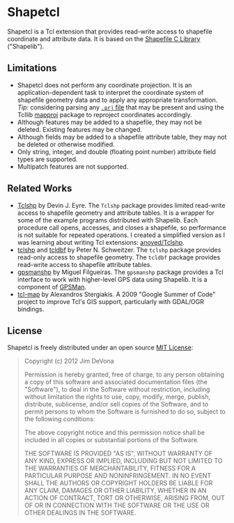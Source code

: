 Shapetcl
========

Shapetcl is a Tcl extension that provides read-write access to shapefile coordinate and attribute data. It is based on the [Shapefile C Library](http://shapelib.maptools.org) ("Shapelib").

Limitations
-----------

- Shapetcl does not perform any coordinate projection. It is an application-dependent task to interpret the coordinate system of shapefile geometry data and to apply any appropriate transformation. _Tip:_ considering parsing any [`.prj` file](http://en.wikipedia.org/wiki/Shapefile#Shapefile_projection_format_.28.prj.29) that may be present and using the Tcllib [mapproj](http://tmml.sourceforge.net/doc/tcllib/mapproj.html) package to reproject coordinates accordingly.
- Although features may be added to a shapefile, they may not be deleted. Existing features may be changed.
- Although fields may be added to a shapefile attribute table, they may not be deleted or otherwise modified.
- Only string, integer, and double (floating point number) attribute field types are supported.
- Multipatch features are not supported.

Related Works
-------------

- [Tclshp](https://sourceforge.net/projects/tclshp/) by Devin J. Eyre. The `Tclshp` package provides limited read-write access to shapefile geometry and attribute tables. It is a wrapper for some of the example programs distributed with Shapelib. Each procedure call opens, accesses, and closes a shapefile, so performance is not suitable for repeated operations. I created a simplified version as I was learning about writing Tcl extensions: [anoved/Tclshp](https://github.com/anoved/Tclshp).
- [tclshp](http://geology.usgs.gov/tools/metadata/tclshp/) and [tcldbf](http://geology.usgs.gov/tools/metadata/tcldbf/) by Peter N. Schweitzer. The `tclshp` package provides read-only access to shapefile geometry. The `tcldbf` package provides read-write access to shapefile attribute tables.
- [gpsmanshp](http://gpsmanshp.sourceforge.net) by Miguel Filgueiras. The `gpsmanshp` package provides a Tcl interface to work with higher-level GPS data using Shapelib. It is a component of [GPSMan](http://gpsman.sourceforge.net).
- [tcl-map](http://code.google.com/p/tcl-map/) by Alexandros Stergiakis. A 2009 "Google Summer of Code" project to improve Tcl's GIS support, particularly with GDAL/OGR bindings.

License
-------

Shapetcl is freely distributed under an open source [MIT License](http://opensource.org/licenses/MIT):

> Copyright (c) 2012 Jim DeVona
>
> Permission is hereby granted, free of charge, to any person obtaining a copy of this software and associated documentation files (the "Software"), to deal in the Software without restriction, including without limitation the rights to use, copy, modify, merge, publish, distribute, sublicense, and/or sell copies of the Software, and to permit persons to whom the Software is furnished to do so, subject to the following conditions:
>
> The above copyright notice and this permission notice shall be included in all copies or substantial portions of the Software.
>
> THE SOFTWARE IS PROVIDED "AS IS", WITHOUT WARRANTY OF ANY KIND, EXPRESS OR IMPLIED, INCLUDING BUT NOT LIMITED TO THE WARRANTIES OF MERCHANTABILITY, FITNESS FOR A PARTICULAR PURPOSE AND NONINFRINGEMENT. IN NO EVENT SHALL THE AUTHORS OR COPYRIGHT HOLDERS BE LIABLE FOR ANY CLAIM, DAMAGES OR OTHER LIABILITY, WHETHER IN AN ACTION OF CONTRACT, TORT OR OTHERWISE, ARISING FROM, OUT OF OR IN CONNECTION WITH THE SOFTWARE OR THE USE OR OTHER DEALINGS IN THE SOFTWARE.
